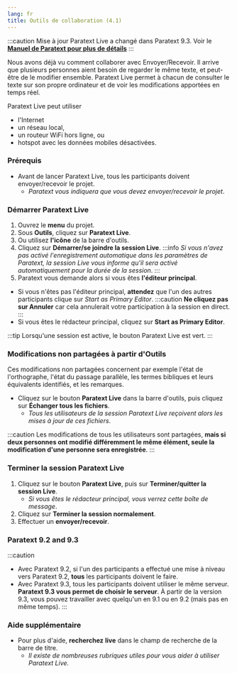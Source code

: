 ```yaml
---
lang: fr
title: Outils de collaboration (4.1)
---
```


:::caution Mise à jour
Paratext Live a changé dans Paratext 9.3. Voir le [**Manuel de Paratext pour plus de détails**](../../Training-Manual/05-Stage-4/20.Collaboration-tools.md)
:::

Nous avons déjà vu comment collaborer avec Envoyer/Recevoir. Il arrive que plusieurs personnes aient besoin de regarder le même texte, et peut-être de le modifier ensemble. Paratext Live permet à chacun de consulter le texte sur son propre ordinateur et de voir les modifications apportées en temps réel.

Paratext Live peut utiliser

-  l'Internet
-  un réseau local,
-  un routeur WiFi hors ligne, ou
-  hotspot avec les données mobiles désactivées.

### Prérequis

-  Avant de lancer Paratext Live, tous les participants doivent envoyer/recevoir le projet.
   -  *Paratext vous indiquera que vous devez envoyer/recevoir le projet*.

### Démarrer Paratext Live

1.  Ouvrez le **menu** du projet.
1.  Sous **Outils**, cliquez sur **Paratext Live**.
1.  Ou utilisez **l'icône** de la barre d'outils.
1.  Cliquez sur **Démarrer/se joindre la session Live**.
:::info
*Si vous n'avez pas activé l'enregistrement automatique dans les paramètres de Paratext, la session Live vous informe qu'il sera activé automatiquement pour la durée de la session*.
:::
1.  Paratext vous demande alors si vous êtes **l'éditeur principal**.
   -  Si vous n'êtes pas l'éditeur principal, **attendez** que l'un des autres participants clique sur *Start as Primary Editor*.
:::caution
**Ne cliquez pas sur Annuler** car cela annulerait votre participation à la session en direct.
:::
   -  Si vous êtes le rédacteur principal, cliquez sur **Start as Primary Editor**.

:::tip
Lorsqu'une session est active, le bouton Paratext Live est vert.
:::
### Modifications non partagées à partir d'Outils

Ces modifications non partagées concernent par exemple l'état de l'orthographe, l'état du passage parallèle, les termes bibliques et leurs équivalents identifiés, et les remarques.

-  Cliquez sur le bouton **Paratext Live** dans la barre d'outils, puis cliquez sur **Échanger tous les fichiers**.
     -  *Tous les utilisateurs de la session Paratext Live reçoivent alors les mises à jour de ces fichiers*.

:::caution
Les modifications de tous les utilisateurs sont partagées, **mais si deux personnes ont modifié différemment le même élément, seule la modification d'une personne sera enregistrée**.
:::

### Terminer la session Paratext Live

1.  Cliquez sur le bouton **Paratext Live**, puis sur **Terminer/quitter la session Live**.
     -  *Si vous êtes le rédacteur principal, vous verrez cette boîte de message*.
1.  Cliquez sur **Terminer la session normalement**.
1.  Effectuer un **envoyer/recevoir**.

### Paratext 9.2 and 9.3
:::caution
- Avec Paratext 9.2, si l'un des participants a effectué une mise à niveau vers Paratext 9.2, **tous** les participants doivent le faire. 
- Avec Paratext 9.3, tous les participants doivent utiliser le même serveur. **Paratext 9.3 vous permet de choisir le serveur**. À partir de la version 9.3, vous pouvez travailler avec quelqu'un en 9.1 ou en 9.2 (mais pas en même temps).
:::

### Aide supplémentaire

-  Pour plus d'aide, **recherchez** **live** dans le champ de recherche de la barre de titre.
   -  *Il existe de nombreuses rubriques utiles pour vous aider à utiliser Paratext Live.*
